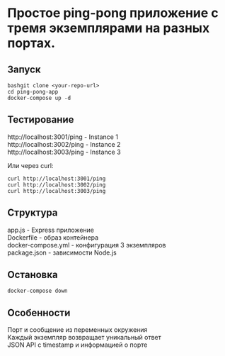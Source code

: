 # Простое ping-pong приложение с тремя экземплярами на разных портах.
## Запуск
```
bashgit clone <your-repo-url>
cd ping-pong-app
docker-compose up -d
```

## Тестирование

http://localhost:3001/ping - Instance 1  
http://localhost:3002/ping - Instance 2  
http://localhost:3003/ping - Instance 3  

Или через curl:
```
curl http://localhost:3001/ping
curl http://localhost:3002/ping
curl http://localhost:3003/ping
```

## Структура

app.js - Express приложение  
Dockerfile - образ контейнера  
docker-compose.yml - конфигурация 3 экземпляров  
package.json - зависимости Node.js  

## Остановка
```
docker-compose down
```
## Особенности

Порт и сообщение из переменных окружения  
Каждый экземпляр возвращает уникальный ответ  
JSON API с timestamp и информацией о порте  
